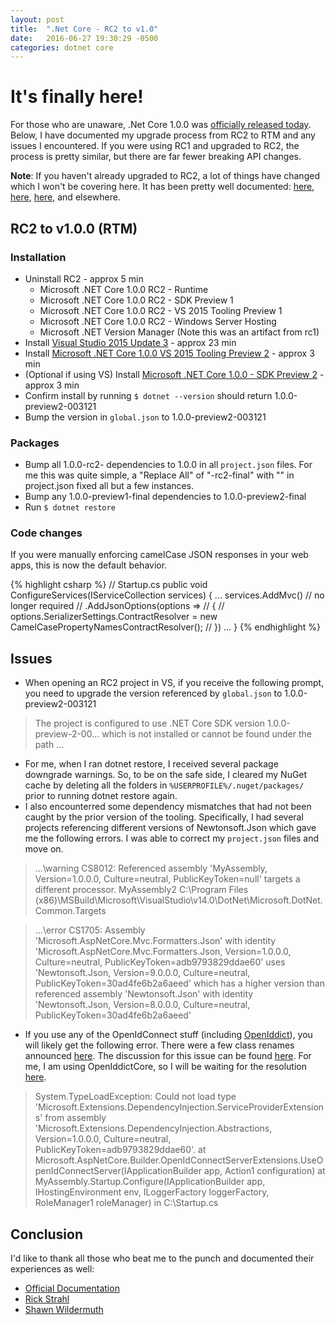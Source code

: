 ```yaml
---
layout: post
title:  ".Net Core - RC2 to v1.0"
date:   2016-06-27 19:30:29 -0500
categories: dotnet core
---
```

# It's finally here!

For those who are unaware, .Net Core 1.0.0 was [officially released today](https://github.com/dotnet/core/releases/tag/1.0.0). 
Below, I have documented my upgrade process from RC2 to RTM and any issues I encountered. 
If you were using RC1 and upgraded to RC2, the process is pretty similar, 
but there are far fewer breaking API changes.

**Note**: If you haven't already upgraded to RC2, a lot of things have changed which 
I won't be covering here. It has been pretty well documented: 
[here](https://docs.asp.net/en/latest/migration/rc1-to-rc2.html), 
[here](https://github.com/aspnet/Home/issues/1381), 
[here](https://wildermuth.com/2016/05/17/Converting-an-ASP-NET-Core-RC1-Project-to-RC2), and 
elsewhere.

## RC2 to v1.0.0 (RTM)

### Installation

- Uninstall RC2 - approx 5 min
    - Microsoft .NET Core 1.0.0 RC2 - Runtime
    - Microsoft .NET Core 1.0.0 RC2 - SDK Preview 1
    - Microsoft .NET Core 1.0.0 RC2 - VS 2015 Tooling Preview 1
    - Microsoft .NET Core 1.0.0 RC2 - Windows Server Hosting
    - Microsoft .NET Version Manager (Note this was an artifact from rc1)
- Install [Visual Studio 2015 Update 3](https://www.visualstudio.com/news/releasenotes/vs2015-update3-vs) - approx 23 min
- Install [Microsoft .NET Core 1.0.0 VS 2015 Tooling Preview 2](https://go.microsoft.com/fwlink/?LinkId=817245) - approx 3 min
- (Optional if using VS) Install [Microsoft .NET Core 1.0.0 - SDK Preview 2](https://go.microsoft.com/fwlink/?LinkID=809122) - approx 3 min
- Confirm install by running `$ dotnet --version` should return 1.0.0-preview2-003121
- Bump the version in `global.json` to 1.0.0-preview2-003121

### Packages

- Bump all 1.0.0-rc2- dependencies to 1.0.0 in all `project.json` files. For me this was quite simple, a "Replace All" of "-rc2-final" with "" in project.json fixed all but a few instances.
- Bump any 1.0.0-preview1-final dependencies to 1.0.0-preview2-final
- Run `$ dotnet restore`


### Code changes

If you were manually enforcing camelCase JSON responses in your web apps, this is now the default behavior.


{% highlight csharp %}
// Startup.cs
public void ConfigureServices(IServiceCollection services)
{
  ...
  services.AddMvc()
     // no longer required
     // .AddJsonOptions(options =>
     // {
     //   options.SerializerSettings.ContractResolver = new CamelCasePropertyNamesContractResolver();
     // })
  ...
}
{% endhighlight %}

## Issues

- When opening an RC2 project in VS, if you receive the following prompt, 
you need to upgrade the version referenced by `global.json` to 1.0.0-preview2-003121

> The project is configured to use .NET Core SDK version 1.0.0-preview-2-00... which is not installed or cannot be found under the path ...

- For me, when I ran dotnet restore, I received several package downgrade warnings. So, to be on the safe side, I cleared my NuGet cache by deleting all the folders in `%USERPROFILE%/.nuget/packages/` prior to running dotnet restore again.
- I also encounterred some dependency mismatches that had not been caught by the prior version of the tooling. Specifically, I had several projects referencing different versions of Newtonsoft.Json which gave me the following errors. I was able to correct my `project.json` files and move on.

> ...\warning CS8012: Referenced assembly 'MyAssembly, Version=1.0.0.0, Culture=neutral, PublicKeyToken=null' targets a different processor. MyAssembly2	C:\Program Files (x86)\MSBuild\Microsoft\VisualStudio\v14.0\DotNet\Microsoft.DotNet.Common.Targets

> ...\error CS1705: Assembly 'Microsoft.AspNetCore.Mvc.Formatters.Json' with identity 'Microsoft.AspNetCore.Mvc.Formatters.Json, Version=1.0.0.0, Culture=neutral, PublicKeyToken=adb9793829ddae60' uses 'Newtonsoft.Json, Version=9.0.0.0, Culture=neutral, PublicKeyToken=30ad4fe6b2a6aeed' which has a 
higher version than referenced assembly 'Newtonsoft.Json' with identity 'Newtonsoft.Json, Version=8.0.0.0, Culture=neutral, PublicKeyToken=30ad4fe6b2a6aeed'

- If you use any of the OpenIdConnect stuff (including [OpenIddict](https://github.com/openiddict/openiddict-core)), you will likely get the following error. There were a few class renames announced [here](https://github.com/aspnet/Announcements/issues/187). The discussion for this issue can be found [here](https://github.com/aspnet/DependencyInjection/issues/411). For me, I am using OpenIddictCore, so I will be waiting for the resolution [here](https://github.com/openiddict/openiddict-core/pull/147).

> System.TypeLoadException: Could not load type 'Microsoft.Extensions.DependencyInjection.ServiceProviderExtensions' from assembly 'Microsoft.Extensions.DependencyInjection.Abstractions, Version=1.0.0.0, Culture=neutral, PublicKeyToken=adb9793829ddae60'. at Microsoft.AspNetCore.Builder.OpenIdConnectServerExtensions.UseOpenIdConnectServer(IApplicationBuilder app, Action1 configuration) at MyAssembly.Startup.Configure(IApplicationBuilder app, IHostingEnvironment env, ILoggerFactory loggerFactory, RoleManager1 roleManager) in C:\Startup.cs

## Conclusion

I'd like to thank all those who beat me to the punch and documented their experiences as well:


- [Official Documentation][documentation]
- [Rick Strahl][rick-strahl]
- [Shawn Wildermuth][shawn-wildermuth]

[documentation]: https://docs.asp.net/en/latest/migration/rc2-to-rtm.html
[rick-strahl]: https://weblog.west-wind.com/posts/2016/Jun/27/Upgrading-to-ASPNET-Core-RTM-from-RC2
[shawn-wildermuth]: https://wildermuth.com/2016/06/27/Converting-ASP-NET-Core-1-0-RC2-to-RTM-Bits
